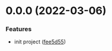 # 0.0.0 (2022-03-06)


### Features

* init project ([fee5d55](https://github.com/wuduo0701/varlet-project/commit/fee5d55aa75f398de3529dd29f0eee4360df5e7f))



